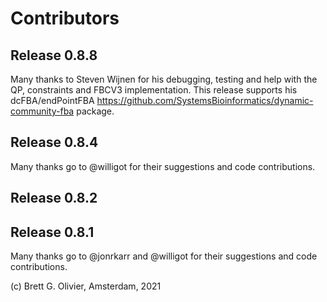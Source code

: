 # Contributors

## Release 0.8.8
Many thanks to Steven Wijnen for his debugging, testing and help with the QP, constraints and FBCV3 implementation. This release supports his dcFBA/endPointFBA https://github.com/SystemsBioinformatics/dynamic-community-fba package.

## Release 0.8.4
Many thanks go to @willigot for their suggestions and code contributions.

## Release 0.8.2

## Release 0.8.1

Many thanks go to @jonrkarr and @willigot for their suggestions and code contributions.


(c) Brett G. Olivier, Amsterdam, 2021